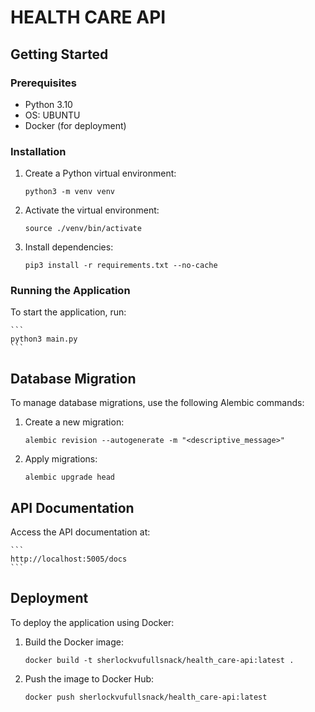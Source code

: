 # HEALTH CARE API

## Getting Started

### Prerequisites

-   Python 3.10
-   OS: UBUNTU
-   Docker (for deployment)

### Installation

1. Create a Python virtual environment:

    ```
    python3 -m venv venv
    ```

2. Activate the virtual environment:

    ```
    source ./venv/bin/activate
    ```

3. Install dependencies:
    ```
    pip3 install -r requirements.txt --no-cache
    ```

### Running the Application

To start the application, run:

    ```
    python3 main.py
    ```

## Database Migration

To manage database migrations, use the following Alembic commands:

1. Create a new migration:

    ```
    alembic revision --autogenerate -m "<descriptive_message>"
    ```

2. Apply migrations:
    ```
    alembic upgrade head
    ```

## API Documentation

Access the API documentation at:

    ```
    http://localhost:5005/docs
    ```

## Deployment

To deploy the application using Docker:

1. Build the Docker image:

    ```
    docker build -t sherlockvufullsnack/health_care-api:latest .
    ```

2. Push the image to Docker Hub:
    ```
    docker push sherlockvufullsnack/health_care-api:latest
    ```

